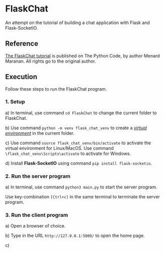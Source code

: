 # FlaskChat
An attempt on the tutorial of building a chat application with Flask and Flask-SocketIO.

## Reference
[The FlaskChat tutorial](https://thepythoncode.com/article/how-to-build-a-chat-app-in-python-using-flask-and-flasksocketio) is published on The Python Code, by author Menard Maranan. All rights go to the original author.

## Execution
Follow these steps to run the FlaskChat program.
### 1. Setup
a) In terminal, use command ```cd FlaskChat``` to change the current folder to FlaskChat.

b) Use command ```python -m venv flask_chat_venv``` to create a [_virtual environment_](https://docs.python.org/3/library/venv.html) in the current folder.

c) Use command ```source flask_chat_venv/bin/activate``` to activate the virtual environment for Linux/MacOS. Use command ```\flask_chat_venv\Scripts\activate``` to activate for Windows.

d) Install **Flask-SocketIO** using command ```pip install flask-socketio```.

### 2. Run the server program
a) In terminal, use command ```python3 main.py``` to start the server program.

Use key-combination ```[Ctrl+c]``` in the same terminal to terminate the server program.

### 3. Run the client program
a) Open a browser of choice.

b) Type in the URL ```http://127.0.0.1:5000/``` to open the home page.

c) 
